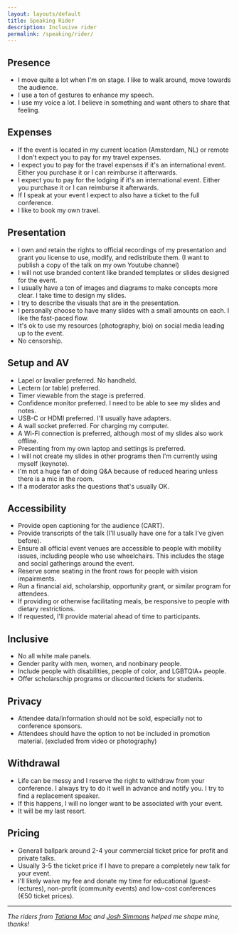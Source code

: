 ```yaml
---
layout: layouts/default
title: Speaking Rider
description: Inclusive rider
permalink: /speaking/rider/
---
```


## Presence
* I move quite a lot when I'm on stage. I like to walk around, move towards the audience.
* I use a ton of gestures to enhance my speech.
* I use my voice a lot. I believe in something and want others to share that feeling.

## Expenses
* If the event is located in my current location (Amsterdam, NL) or remote I don't expect you to pay for my travel expenses.
* I expect you to pay for the travel expenses if it's an international event. Either you purchase it or I can reimburse it afterwards.
* I expect you to pay for the lodging if it's an international event. Either you purchase it or I can reimburse it afterwards.
* If I speak at your event I expect to also have a ticket to the full conference.
* I like to book my own travel.

## Presentation
* I own and retain the rights to official recordings of my presentation and grant you license to use, modify, and redistribute them. (I want to publish a copy of the talk on my own Youtube channel)
* I will not use branded content like branded templates or slides designed for the event.
* I usually have a ton of images and diagrams to make concepts more clear. I take time to design my slides.
* I try to describe the visuals that are in the presentation.
* I personally choose to have many slides with a small amounts on each. I like the fast-paced flow.
* It's ok to use my resources (photography, bio) on social media leading up to the event.
* No censorship.

## Setup and AV
* Lapel or lavalier preferred. No handheld.
* Lectern (or table) preferred.
* Timer viewable from the stage is preferred.
* Confidence monitor preferred. I need to be able to see my slides and notes.
* USB-C or HDMI preferred. I'll usually have adapters.
* A wall socket preferred. For charging my computer.
* A Wi-Fi connection is preferred, although most of my slides also work offline.
* Presenting from my own laptop and settings is preferred. 
* I will not create my slides in other programs then I'm currently using myself (keynote).
* I'm not a huge fan of doing Q&A because of reduced hearing unless there is a mic in the room. 
* If a moderator asks the questions that's usually OK.

## Accessibility
* Provide open captioning for the audience (CART).
* Provide transcripts of the talk (I'll usually have one for a talk I've given before).
* Ensure all official event venues are accessible to people with mobility issues, including people who use wheelchairs. This includes the stage and social gatherings around the event.
* Reserve some seating in the front rows for people with vision impairments.
* Run a financial aid, scholarship, opportunity grant, or similar program for attendees.
* If providing or otherwise facilitating meals, be responsive to people with dietary restrictions.
* If requested, I'll provide material ahead of time to participants.

## Inclusive
* No all white male panels.
* Gender parity with men, women, and nonbinary people.
* Include people with disabilities, people of color, and LGBTQIA+ people.
* Offer scholarschip programs or discounted tickets for students.

## Privacy 
* Attendee data/information should not be sold, especially not to conference sponsors.
* Attendees should have the option to not be included in promotion material. (excluded from video or photography)

## Withdrawal
* Life can be messy and I reserve the right to withdraw from your conference. I always try to do it well in advance and notify you. I try to find a replacement speaker.
* If this happens, I will no longer want to be associated with your event.
* It will be my last resort.

## Pricing
* Generall ballpark around 2-4 your commercial ticket price for profit and private talks.
* Usually 3-5 the ticket price if I have to prepare a completely new talk for your event.
* I'll likely waive my fee and donate my time for educational (guest-lectures), non-profit (community events) and low-cost conferences (€50 ticket prices).

---

*The riders from [Tatiana Mac][tatiana] and [Josh Simmons][josh] helped me shape mine, thanks!*

[tatiana]: https://github.com/joshsimmons/inclusion-rider/blob/master/rider.md
[josh]: https://gist.github.com/tatianamac/493ca668ee7f7c07a5b282f6d9132552
